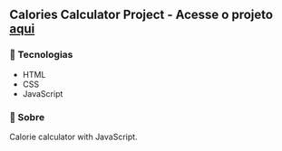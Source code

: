 ## Calories Calculator Project - Acesse o projeto <a href="https://fabio7andrade.github.io/calories-calculator-project/" target="_blank">aqui</a>

### :floppy_disk: Tecnologias
 - HTML
 - CSS
 - JavaScript

### :mega: Sobre
Calorie calculator with JavaScript.
